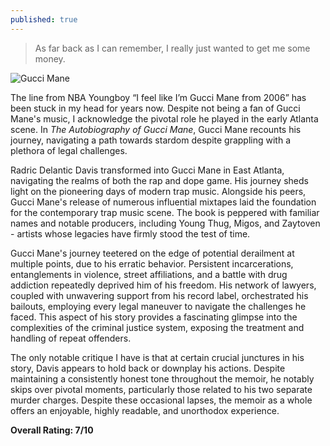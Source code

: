 ```yaml
---
published: true
---
```

> As far back as I can remember, I really just wanted to get me some money.

![Gucci Mane](https://assets.vogue.com/photos/5891101a85b3959618471886/master/w_2240,c_limit/00-gucci.jpg)

The line from NBA Youngboy “I feel like I’m Gucci Mane from 2006” has been stuck in my head for years now. Despite not being a fan of Gucci Mane's music, I acknowledge the pivotal role he played in the early Atlanta scene. In _The Autobiography of Gucci Mane_, Gucci Mane recounts his journey, navigating a path towards stardom despite grappling with a plethora of legal challenges.

Radric Delantic Davis transformed into Gucci Mane in East Atlanta, navigating the realms of both the rap and dope game. His journey sheds light on the pioneering days of modern trap music. Alongside his peers, Gucci Mane's release of numerous influential mixtapes laid the foundation for the contemporary trap music scene. The book is peppered with familiar names and notable producers, including Young Thug, Migos, and Zaytoven - artists whose legacies have firmly stood the test of time.

Gucci Mane's journey teetered on the edge of potential derailment at multiple points, due to his erratic behavior. Persistent incarcerations, entanglements in violence, street affiliations, and a battle with drug addiction repeatedly deprived him of his freedom. His network of lawyers, coupled with unwavering support from his record label, orchestrated his bailouts, employing every legal maneuver to navigate the challenges he faced. This aspect of his story provides a fascinating glimpse into the complexities of the criminal justice system, exposing the treatment and handling of repeat offenders.

The only notable critique I have is that at certain crucial junctures in his story, Davis appears to hold back or downplay his actions. Despite maintaining a consistently honest tone throughout the memoir, he notably skips over pivotal moments, particularly those related to his two separate murder charges. Despite these occasional lapses, the memoir as a whole offers an enjoyable, highly readable, and unorthodox experience.

**Overall Rating: 7/10**
